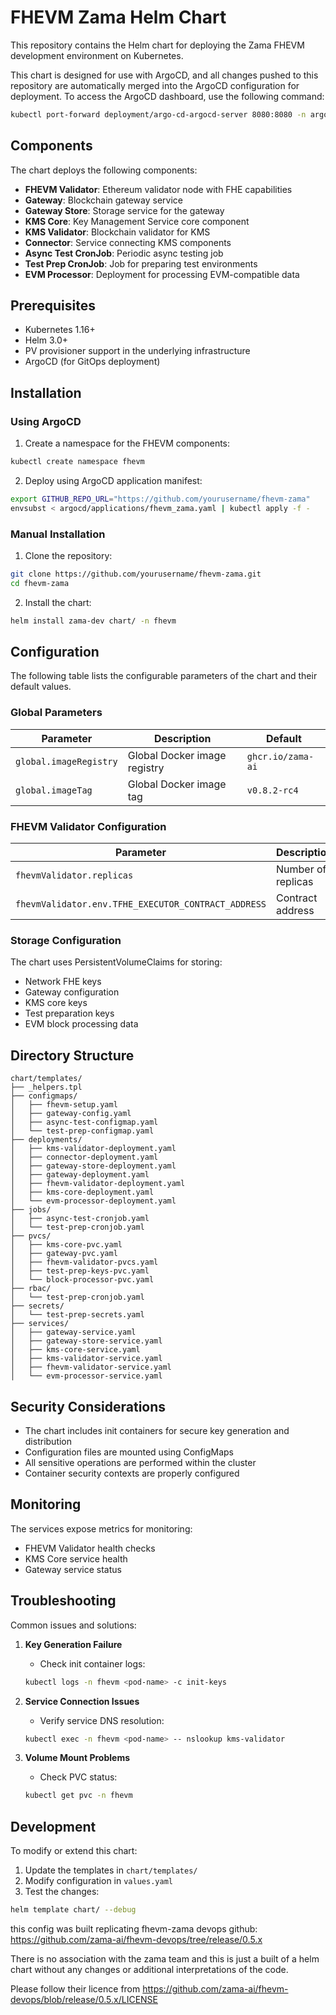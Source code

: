 # FHEVM Zama Helm Chart

This repository contains the Helm chart for deploying the Zama FHEVM development environment on Kubernetes. 

This chart is designed for use with ArgoCD, and all changes pushed to this repository are automatically merged into the ArgoCD configuration for deployment. To access the ArgoCD dashboard, use the following command:

```bash
kubectl port-forward deployment/argo-cd-argocd-server 8080:8080 -n argo-system
```

## Components

The chart deploys the following components:

- **FHEVM Validator**: Ethereum validator node with FHE capabilities
- **Gateway**: Blockchain gateway service
- **Gateway Store**: Storage service for the gateway
- **KMS Core**: Key Management Service core component
- **KMS Validator**: Blockchain validator for KMS
- **Connector**: Service connecting KMS components
- **Async Test CronJob**: Periodic async testing job
- **Test Prep CronJob**: Job for preparing test environments
- **EVM Processor**: Deployment for processing EVM-compatible data

## Prerequisites

- Kubernetes 1.16+
- Helm 3.0+
- PV provisioner support in the underlying infrastructure
- ArgoCD (for GitOps deployment)

## Installation

### Using ArgoCD

1. Create a namespace for the FHEVM components:
```bash
kubectl create namespace fhevm
```

2. Deploy using ArgoCD application manifest:
```bash
export GITHUB_REPO_URL="https://github.com/yourusername/fhevm-zama"
envsubst < argocd/applications/fhevm_zama.yaml | kubectl apply -f -
```

### Manual Installation

1. Clone the repository:
```bash
git clone https://github.com/yourusername/fhevm-zama.git
cd fhevm-zama
```

2. Install the chart:
```bash
helm install zama-dev chart/ -n fhevm
```

## Configuration

The following table lists the configurable parameters of the chart and their default values.

### Global Parameters

| Parameter | Description | Default |
|-----------|-------------|---------|
| `global.imageRegistry` | Global Docker image registry | `ghcr.io/zama-ai` |
| `global.imageTag` | Global Docker image tag | `v0.8.2-rc4` |

### FHEVM Validator Configuration

| Parameter | Description | Default |
|-----------|-------------|---------|
| `fhevmValidator.replicas` | Number of replicas | `1` |
| `fhevmValidator.env.TFHE_EXECUTOR_CONTRACT_ADDRESS` | Contract address | `0x05fD9B5EFE0a996095f42Ed7e77c390810CF660c` |

### Storage Configuration

The chart uses PersistentVolumeClaims for storing:
- Network FHE keys
- Gateway configuration
- KMS core keys
- Test preparation keys
- EVM block processing data

## Directory Structure

```plaintext
chart/templates/
├── _helpers.tpl
├── configmaps/
│   ├── fhevm-setup.yaml
│   ├── gateway-config.yaml
│   ├── async-test-configmap.yaml
│   └── test-prep-configmap.yaml
├── deployments/
│   ├── kms-validator-deployment.yaml
│   ├── connector-deployment.yaml
│   ├── gateway-store-deployment.yaml
│   ├── gateway-deployment.yaml
│   ├── fhevm-validator-deployment.yaml
│   ├── kms-core-deployment.yaml
│   └── evm-processor-deployment.yaml
├── jobs/
│   ├── async-test-cronjob.yaml
│   └── test-prep-cronjob.yaml
├── pvcs/
│   ├── kms-core-pvc.yaml
│   ├── gateway-pvc.yaml
│   ├── fhevm-validator-pvcs.yaml
│   ├── test-prep-keys-pvc.yaml
│   └── block-processor-pvc.yaml
├── rbac/
│   └── test-prep-cronjob.yaml
├── secrets/
│   └── test-prep-secrets.yaml
├── services/
│   ├── gateway-service.yaml
│   ├── gateway-store-service.yaml
│   ├── kms-core-service.yaml
│   ├── kms-validator-service.yaml
│   ├── fhevm-validator-service.yaml
│   └── evm-processor-service.yaml
```

## Security Considerations

- The chart includes init containers for secure key generation and distribution
- Configuration files are mounted using ConfigMaps
- All sensitive operations are performed within the cluster
- Container security contexts are properly configured

## Monitoring

The services expose metrics for monitoring:
- FHEVM Validator health checks
- KMS Core service health
- Gateway service status

## Troubleshooting

Common issues and solutions:

1. **Key Generation Failure**
   - Check init container logs:
   ```bash
   kubectl logs -n fhevm <pod-name> -c init-keys
   ```

2. **Service Connection Issues**
   - Verify service DNS resolution:
   ```bash
   kubectl exec -n fhevm <pod-name> -- nslookup kms-validator
   ```

3. **Volume Mount Problems**
   - Check PVC status:
   ```bash
   kubectl get pvc -n fhevm
   ```

## Development

To modify or extend this chart:

1. Update the templates in `chart/templates/`
2. Modify configuration in `values.yaml`
3. Test the changes:
```bash
helm template chart/ --debug
```


this config was built replicating fhevm-zama devops github: https://github.com/zama-ai/fhevm-devops/tree/release/0.5.x

There is no association with the zama team and this is just a built of a helm chart without any changes or additional interpretations of the code.

Please follow their licence from https://github.com/zama-ai/fhevm-devops/blob/release/0.5.x/LICENSE

